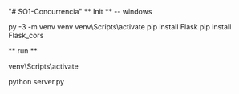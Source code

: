 "# SO1-Concurrencia" 
** Init ** -- windows

py -3 -m venv venv
venv\Scripts\activate
pip install Flask
pip install Flask_cors

** run **

venv\Scripts\activate

python server.py